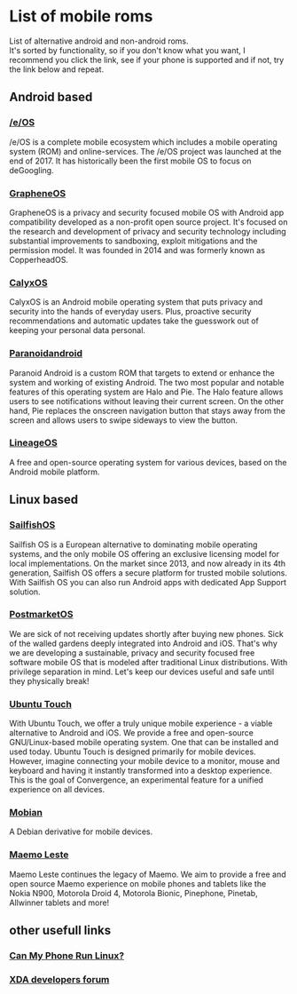 # List of mobile roms
List of alternative android and non-android roms.  
It's sorted by functionality, so if you don't know what you want, I recommend you click the link, see if your phone is supported and if not, try the link below and repeat.

## Android based
### [/e/OS](https://doc.e.foundation/devices)  
/e/OS is a complete mobile ecosystem which includes a mobile operating system (ROM) and online-services. The /e/OS project was launched at the end of 2017. It has historically been the first mobile OS to focus on deGoogling.

### [GrapheneOS](https://grapheneos.org/faq#device-support)  
GrapheneOS is a privacy and security focused mobile OS with Android app compatibility developed as a non-profit open source project. It's focused on the research and development of privacy and security technology including substantial improvements to sandboxing, exploit mitigations and the permission model. It was founded in 2014 and was formerly known as CopperheadOS.

### [CalyxOS](https://calyxos.org/install/)  
CalyxOS is an Android mobile operating system that puts privacy and security into the hands of everyday users. Plus, proactive security recommendations and automatic updates take the guesswork out of keeping your personal data personal.

### [Paranoidandroid](https://paranoidandroid.co/)  
Paranoid Android is a custom ROM that targets to extend or enhance the system and working of existing Android. The two most popular and notable features of this operating system are Halo and Pie. The Halo feature allows users to see notifications without leaving their current screen. On the other hand, Pie replaces the onscreen navigation button that stays away from the screen and allows users to swipe sideways to view the button.

### [LineageOS](https://wiki.lineageos.org/devices/)  
A free and open-source operating system for various devices, based on the Android mobile platform.

## Linux based
### [SailfishOS](https://docs.sailfishos.org/Support/Supported_Devices/)  
Sailfish OS is a European alternative to dominating mobile operating systems, and the only mobile OS offering an exclusive licensing model for local implementations.
On the market since 2013, and now already in its 4th generation, Sailfish OS offers a secure platform for trusted mobile solutions. With Sailfish OS you can also run Android apps with dedicated App Support solution.

### [PostmarketOS](https://wiki.postmarketos.org/wiki/Devices)  
We are sick of not receiving updates shortly after buying new phones. Sick of the walled gardens deeply integrated into Android and iOS. That's why we are developing a sustainable, privacy and security focused free software mobile OS that is modeled after traditional Linux distributions. With privilege separation in mind. Let's keep our devices useful and safe until they physically break!

### [Ubuntu Touch](https://devices.ubuntu-touch.io/)  
With Ubuntu Touch, we offer a truly unique mobile experience - a viable alternative to Android and iOS. We provide a free and open-source GNU/Linux-based mobile operating system. One that can be installed and used today. Ubuntu Touch is designed primarily for mobile devices. However, imagine connecting your mobile device to a monitor, mouse and keyboard and having it instantly transformed into a desktop experience. This is the goal of Convergence, an experimental feature for a unified experience on all devices. 

### [Mobian](https://wiki.mobian.org/doku.php?id=install)  
A Debian derivative for mobile devices.

### [Maemo Leste](https://maedevu.maemo.org/images/)
Maemo Leste continues the legacy of Maemo. We aim to provide a free and open source Maemo experience on mobile phones and tablets like the Nokia N900, Motorola Droid 4, Motorola Bionic, Pinephone, Pinetab, Allwinner tablets and more!

## other usefull links
### [Can My Phone Run Linux?](https://many.tuxphones.com/)

### [XDA developers forum](https://forum.xda-developers.com/)